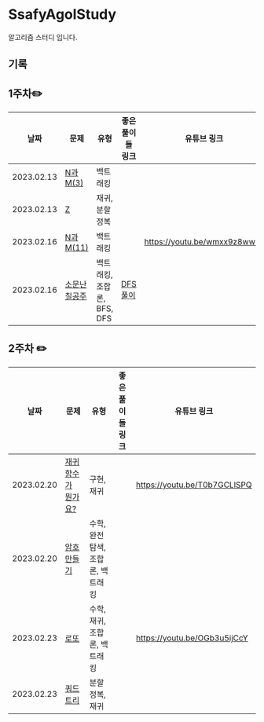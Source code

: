 # SsafyAgolStudy
알고리즘 스터디 입니다.

## 기록


## 1주차:pencil2:
| 날짜  |문제 |유형| 좋은 풀이들 링크| 유튜브 링크|
| ------------- | ------------- | ------------- | ------------- | ------------- |
| 2023.02.13  | [N과M(3)](https://www.acmicpc.net/problem/15651)  |백트래킹||
| 2023.02.13  | [Z](https://www.acmicpc.net/problem/1074)  |재귀, 분할정복||
| 2023.02.16  | [N과M(11)](https://www.acmicpc.net/problem/15665)|백트래킹||https://youtu.be/wmxx9z8wwkk|
| 2023.02.16  | [소문난칠공주](https://www.acmicpc.net/problem/1941)|백트래킹, 조합론, BFS, DFS|[DFS풀이](https://dev-typo.tistory.com/12) |

## 2주차 :pencil2:
| 날짜  |문제 |유형| 좋은 풀이들 링크| 유튜브 링크|
| ------------- | ------------- | ------------- | ------------- | ------------- |
| 2023.02.20  | [재귀함수가 뭔가요?](https://www.acmicpc.net/problem/17478)|구현, 재귀||https://youtu.be/T0b7GCLlSPQ|
| 2023.02.20  | [암호 만들기](https://www.acmicpc.net/problem/1759)|수학, 완전탐색, 조합론, 백트래킹|||
| 2023.02.23  | [로또](https://www.acmicpc.net/problem/6603)|수학, 재귀, 조합론, 백트래킹||https://youtu.be/OGb3u5ijCcY|
| 2023.02.23  | [쿼드트리](https://www.acmicpc.net/problem/1992)|분할정복, 재귀|||
